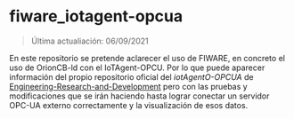# fiware_iotagent-opcua
> Última actualiación: 06/09/2021

En este repositorio se pretende aclarecer el uso de FIWARE, en concreto el uso de OrionCB-ld con el IoTAgent-OPCU. Por lo que puede aparecer información del propio repositorio oficial del *iotAgentO-OPCUA* de [Engineering-Research-and-Development](https://github.com/Engineering-Research-and-Development/iotagent-opcua) pero con las pruebas y modificaciones que se irán haciendo hasta lograr conectar un servidor OPC-UA externo correctamente y la visualización de esos datos.
